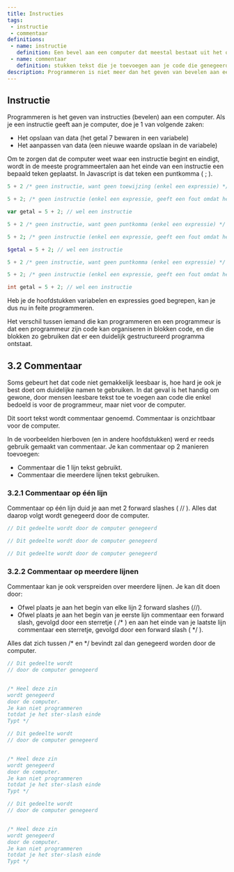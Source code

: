 ```yaml
---
title: Instructies
tags: 
 - instructie
 - commentaar
definitions:
 - name: instructie
   definition: Een bevel aan een computer dat meestal bestaat uit het opslaan of aanpassen van data.
 - name: commentaar
   definition: stukken tekst die je toevoegen aan je code die genegeerd wordt door de computer. Dit kan gebruikt worden om wat extra uitleg te geven aan moeilijke code.
description: Programmeren is niet meer dan het geven van bevelen aan een computer. Zo'n bevel heet een instructie.
---
```




## Instructie

Programmeren is het geven van instructies (bevelen) aan een computer. Als je een instructie geeft aan je computer, doe je 1 van volgende zaken:
 - Het opslaan van data (het getal 7 bewaren in een variabele)
 - Het aanpassen van data (een nieuwe waarde opslaan in de variabele)

Om te zorgen dat de computer weet waar een instructie begint en eindigt, wordt in de meeste programmeertalen aan het einde van een instructie een bepaald teken geplaatst. In Javascript is dat teken een puntkomma ( ; ).

```javascript
5 + 2 /* geen instructie, want geen toewijzing (enkel een expressie) */

5 + 2; /* geen instructie (enkel een expressie, geeft een fout omdat het resultaat van de expressie niet wordt opgeslagen) */

var getal = 5 + 2; // wel een instructie
```
```php
5 + 2 /* geen instructie, want geen puntkomma (enkel een expressie) */

5 + 2; /* geen instructie (enkel een expressie, geeft een fout omdat het resultaat van de expressie niet wordt opgeslagen) */

$getal = 5 + 2; // wel een instructie
```
```csharp
5 + 2 /* geen instructie, want geen puntkomma (enkel een expressie) */

5 + 2; /* geen instructie (enkel een expressie, geeft een fout omdat het resultaat van de expressie niet wordt opgeslagen) */

int getal = 5 + 2; // wel een instructie
```

Heb je de hoofdstukken variabelen en expressies goed begrepen, kan je dus nu in feite programmeren.

Het verschil tussen iemand die kan programmeren en een programmeur is dat een programmeur zijn code kan organiseren in blokken code, en die blokken zo gebruiken dat er een duidelijk gestructureerd programma ontstaat.

## 3.2 Commentaar

Soms gebeurt het dat code niet gemakkelijk leesbaar is, hoe hard je ook je best doet om duidelijke namen te gebruiken. In dat geval is het handig om gewone, door mensen leesbare tekst toe te voegen aan code die enkel bedoeld is voor de programmeur, maar niet voor de computer. 

Dit soort tekst wordt commentaar genoemd. Commentaar is onzichtbaar voor de computer.

In de voorbeelden hierboven (en in andere hoofdstukken) werd er reeds gebruik gemaakt van commentaar. 
Je kan commentaar op 2 manieren toevoegen:
 - Commentaar die 1 lijn tekst gebruikt.
 - Commentaar die meerdere lijnen tekst gebruiken.
 
### 3.2.1 Commentaar op één lijn
Commentaar op één lijn duid je aan met 2 forward slashes ( // ). Alles dat daarop volgt wordt genegeerd door de computer.

```javascript
// Dit gedeelte wordt door de computer genegeerd
```
```php
// Dit gedeelte wordt door de computer genegeerd
```
```csharp
// Dit gedeelte wordt door de computer genegeerd
```

### 3.2.2 Commentaar op meerdere lijnen
Commentaar kan je ook verspreiden over meerdere lijnen.
Je kan dit doen door:
 - Ofwel plaats je aan het begin van elke lijn 2 forward slashes (//).
 - Ofwel plaats je aan het begin van je eerste lijn commentaar een forward slash, gevolgd door een sterretje ( /* ) en aan het einde van je laatste lijn commentaar een sterretje, gevolgd door een forward slash ( */ ).

Alles dat zich tussen /* en */ bevindt zal dan genegeerd worden door de computer.

```javascript
// Dit gedeelte wordt
// door de computer genegeerd


/* Heel deze zin
wordt genegeerd
door de computer.
Je kan niet programmeren
totdat je het ster-slash einde
Typt */
```
```php
// Dit gedeelte wordt
// door de computer genegeerd


/* Heel deze zin
wordt genegeerd
door de computer.
Je kan niet programmeren
totdat je het ster-slash einde
Typt */
```
```csharp
// Dit gedeelte wordt
// door de computer genegeerd


/* Heel deze zin
wordt genegeerd
door de computer.
Je kan niet programmeren
totdat je het ster-slash einde
Typt */
```
